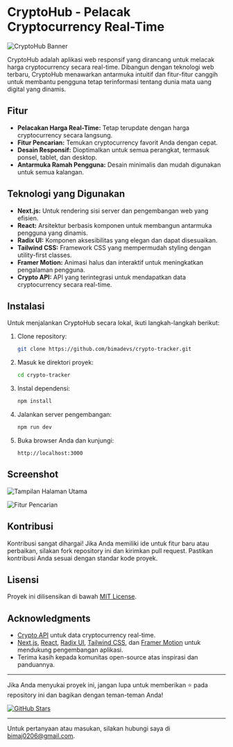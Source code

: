 # CryptoHub - Pelacak Cryptocurrency Real-Time

![CryptoHub Banner](https://your-image-link-here.com/banner.png) <!-- Opsional: Tambahkan banner gambar untuk proyek Anda -->

CryptoHub adalah aplikasi web responsif yang dirancang untuk melacak harga cryptocurrency secara real-time. Dibangun dengan teknologi web terbaru, CryptoHub menawarkan antarmuka intuitif dan fitur-fitur canggih untuk membantu pengguna tetap terinformasi tentang dunia mata uang digital yang dinamis.

## Fitur

- **Pelacakan Harga Real-Time:** Tetap terupdate dengan harga cryptocurrency secara langsung.
- **Fitur Pencarian:** Temukan cryptocurrency favorit Anda dengan cepat.
- **Desain Responsif:** Dioptimalkan untuk semua perangkat, termasuk ponsel, tablet, dan desktop.
- **Antarmuka Ramah Pengguna:** Desain minimalis dan mudah digunakan untuk semua kalangan.

## Teknologi yang Digunakan

- **Next.js:** Untuk rendering sisi server dan pengembangan web yang efisien.
- **React:** Arsitektur berbasis komponen untuk membangun antarmuka pengguna yang dinamis.
- **Radix UI:** Komponen aksesibilitas yang elegan dan dapat disesuaikan.
- **Tailwind CSS:** Framework CSS yang mempermudah styling dengan utility-first classes.
- **Framer Motion:** Animasi halus dan interaktif untuk meningkatkan pengalaman pengguna.
- **Crypto API:** API yang terintegrasi untuk mendapatkan data cryptocurrency secara real-time.

## Instalasi

Untuk menjalankan CryptoHub secara lokal, ikuti langkah-langkah berikut:

1. Clone repository:

   ```bash
   git clone https://github.com/bimadevs/crypto-tracker.git
   ```

2. Masuk ke direktori proyek:

   ```bash
   cd crypto-tracker
   ```

3. Instal dependensi:

   ```bash
   npm install
   ```

4. Jalankan server pengembangan:

   ```bash
   npm run dev
   ```

5. Buka browser Anda dan kunjungi:

   ```
   http://localhost:3000
   ```

## Screenshot

![Tampilan Halaman Utama](https://your-image-link-here.com/homepage.png) <!-- Ganti dengan tautan screenshot yang relevan -->

![Fitur Pencarian](https://your-image-link-here.com/search.png) <!-- Ganti dengan tautan screenshot yang relevan -->



## Kontribusi

Kontribusi sangat dihargai! Jika Anda memiliki ide untuk fitur baru atau perbaikan, silakan fork repository ini dan kirimkan pull request. Pastikan kontribusi Anda sesuai dengan standar kode proyek.

## Lisensi

Proyek ini dilisensikan di bawah [MIT License](LICENSE).

## Acknowledgments

- [Crypto API](https://www.coingecko.com/en/api) untuk data cryptocurrency real-time.
- [Next.js](https://nextjs.org/), [React](https://reactjs.org/), [Radix UI](https://www.radix-ui.com/), [Tailwind CSS](https://tailwindcss.com/), dan [Framer Motion](https://www.framer.com/motion/) untuk mendukung pengembangan aplikasi.
- Terima kasih kepada komunitas open-source atas inspirasi dan panduannya.

---

Jika Anda menyukai proyek ini, jangan lupa untuk memberikan ⭐ pada repository ini dan bagikan dengan teman-teman Anda!

[![GitHub Stars](https://img.shields.io/github/stars/bimadevs/crypto-tracker?style=social)](https://github.com/bimadevs/crypto-tracker/stargazers)

---

Untuk pertanyaan atau masukan, silakan hubungi saya di [bimaj0206@gmail.com](mailto:bimaj0206@gmail.com).

